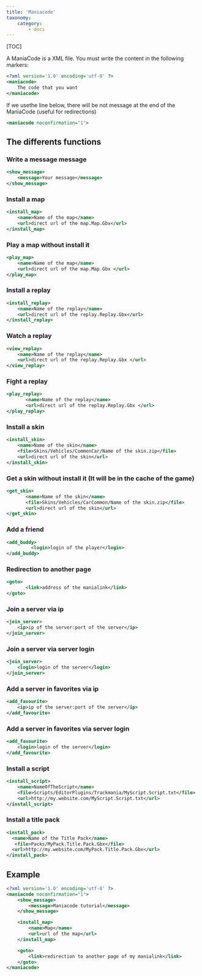 ```yaml
---
title: 'Maniacode'
taxonomy:
    category:
        - docs
---
```


[TOC]

A ManiaCode is a XML file. You must write the content in the following markers: 

```xml
<?xml version='1.0' encoding='utf-8' ?>
<maniacode>
    The code that you want
</maniacode>
```

If we usethe line below, there will be not message at the end of the ManiaCode (useful for redirections)

```xml
<maniacode noconfirmation="1">
```

## The differents functions
### Write a message message

```xml
<show_message>
    <message>Your message</message>
</show_message>
```

### Install a map

```xml
<install_map>
	<name>Name of the map</name>
	<url>direct url of the map.Map.Gbx</url>
</install_map>
```

### Play a map without install it

```xml
<play_map>
	<name>Name of the map</name>
	<url>direct url of the map.Map.Gbx </url>
</play_map>
```

### Install a replay

```xml
<install_replay>
	<name>Name of the replay</name>
	<url>direct url of the replay.Replay.Gbx</url>
</install_replay>
```

### Watch a replay

```xml
<view_replay>
	<name>Name of the replay</name>
	<url>direct url of the replay.Replay.Gbx </url>
</view_replay>
```

### Fight a replay

```xml
<play_replay>
       <name>Name of the replay</name>
       <url>direct url of the replay.Replay.Gbx </url>
</play_replay>
```

### Install a skin

```xml
<install_skin>
	<name>Name of the skin</name>
	<file>Skins/Vehicles/CommonCar/Name of the skin.zip</file>
	<url>direct url of the skin</url>
</install_skin>
```

### Get a skin without install it (It will be in the cache of the game)

```xml
<get_skin>
       <name>Name of the skin</name>
       <file>Skins/Vehicles/CarCommon/Name of the skin.zip</file>
       <url>direct url of the skin</url>
</get_skin>
```

### Add a friend

```xml
<add_buddy>
         <login>login of the player</login>
</add_buddy>
```

### Redirection to another page

```xml
<goto>
       <link>address of the manialink</link>
</goto>
```

### Join a server via ip

```xml
<join_server>
	<ip>ip of the server:port of the server</ip>
</join_server>
```

### Join a server via server login

```xml
<join_server>
	<login>login of the server</login>
</join_server>
```

### Add a server in favorites via ip

```xml
<add_favourite>
	<ip>ip of the server:port of the server</ip>
</add_favourite>
```

### Add a server in favorites via server login

```xml
<add_favourite>
	<login>login of the server</login>
</add_favourite>
```

### Install a script

```xml
<install_script>
	<name>NameOfTheScript</name>
	<file>Scripts/EditorPlugins/Trackmania/MyScript.Script.txt</file>
	<url>http://my.website.com/MyScript.Script.txt</url>
</install_script>
```

### Install a title pack

```xml
<install_pack>
  <name>Name of the Title Pack</name>
   <file>Packs/MyPack.Title.Pack.Gbx</file>
  <url>http://my.website.com/MyPack.Title.Pack.Gbx</url>
</install_pack>
```

## Example

```xml
<?xml version='1.0' encoding='utf-8' ?>
<maniacode noconfirmation="1">
    <show_message>
        <message>Maniacode tutorial</message>
    </show_message>

    <install_map>
        <name>Map</name>
        <url>url of the map</url>
    </install_map>

    <goto>
        <link>redirection to another page of my manialink</link>
    </goto>
</maniacode>
```